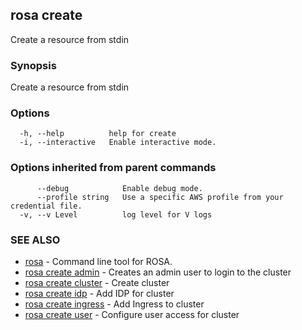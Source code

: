 ## rosa create

Create a resource from stdin

### Synopsis

Create a resource from stdin

### Options

```
  -h, --help          help for create
  -i, --interactive   Enable interactive mode.
```

### Options inherited from parent commands

```
      --debug            Enable debug mode.
      --profile string   Use a specific AWS profile from your credential file.
  -v, --v Level          log level for V logs
```

### SEE ALSO

* [rosa](rosa.md)	 - Command line tool for ROSA.
* [rosa create admin](rosa_create_admin.md)	 - Creates an admin user to login to the cluster
* [rosa create cluster](rosa_create_cluster.md)	 - Create cluster
* [rosa create idp](rosa_create_idp.md)	 - Add IDP for cluster
* [rosa create ingress](rosa_create_ingress.md)	 - Add Ingress to cluster
* [rosa create user](rosa_create_user.md)	 - Configure user access for cluster

